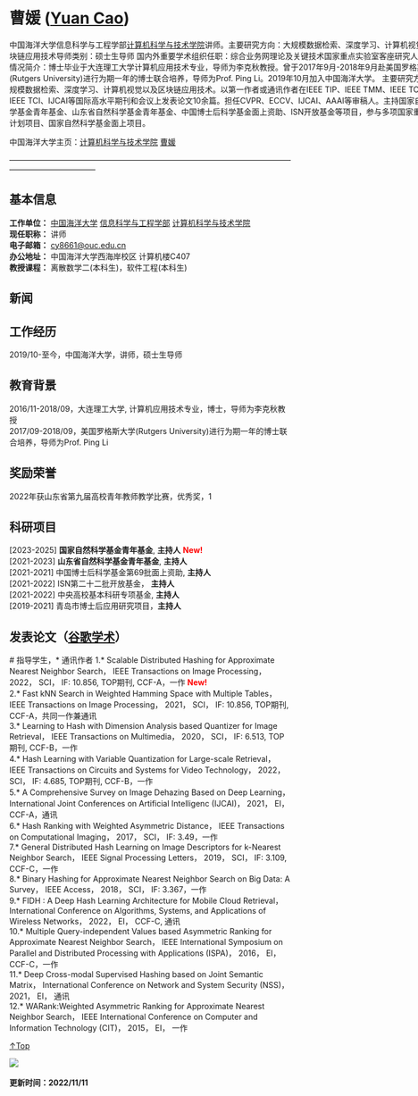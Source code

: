 <span id = "Top"> </span>
# 曹媛 (<a href="/index-en.html">Yuan Cao</a>)  

<p style="width:970px;">
    <img src="/caoyuan.jpg" align="right" width="180" hspace="5" vspace="5">
    中国海洋大学信息科学与工程学部<a href="http://it.ouc.edu.cn/">计算机科学与技术学院</a>讲师。主要研究方向：大规模数据检索、深度学习、计算机视觉、区块链应用技术导师类别：硕士生导师
国内外重要学术组织任职：综合业务网理论及关键技术国家重点实验室客座研究人员
其他情况简介：博士毕业于大连理工大学计算机应用技术专业，导师为李克秋教授。曾于2017年9月-2018年9月赴美国罗格斯大学(Rutgers University)进行为期一年的博士联合培养，导师为Prof. Ping Li。2019年10月加入中国海洋大学。 主要研究方向为大规模数据检索、深度学习、计算机视觉以及区块链应用技术。以第一作者或通讯作者在IEEE TIP、IEEE TMM、IEEE TCSVT、IEEE TCI、IJCAI等国际高水平期刊和会议上发表论文10余篇。担任CVPR、ECCV、IJCAI、AAAI等审稿人。主持国家自然科学基金青年基金、山东省自然科学基金青年基金、中国博士后科学基金面上资助、ISN开放基金等项目，参与多项国家重点研发计划项目、国家自然科学基金面上项目。
</p>
中国海洋大学主页：<a href="[http://it.ouc.edu.cn/main.htm](https://it.ouc.edu.cn/cs/main.htm)">计算机科学与技术学院</a>  <a href="https://it.ouc.edu.cn/cy2/main.htm">曹媛</a>

———————————————————————————————————————————————

## 基本信息
**工作单位：** <a href="http://www.ouc.edu.cn/">中国海洋大学</a> <a href="http://it.ouc.edu.cn/main.htm">信息科学与工程学部</a> <a href="https://it.ouc.edu.cn/cs/main.htm">计算机科学与技术学院</a>   
**现任职称：** 讲师   
**电子邮箱：** cy8661@ouc.edu.cn  
**办公地址：** 中国海洋大学西海岸校区 计算机楼C407  
**教授课程：** 离散数学二(本科生)，软件工程(本科生)

## 新闻
<!-- + <span style="color:red;">2022/10/19 课题组申报的项目“面向大规模、高维、流式大数据的高效异常检测方法研究”获得2022年度山东省人工智能自然科学二等奖！</span>
+ <span style="color:red;">2022/10/19 祝贺刘志骏同学的硕士论文“大规模属性网络的表征学习方法研究”被评选为2022年度山东省人工智能优秀硕士学位论文！</span>
+ <span style="color:red;">2022/09/04 祝贺代少杰为第一作者的论文“Dynamic Multi-View Graph Neural Networks for Citywide Traffic Inference”被CCF B类期刊TKDD接收！</span>
+ <span style="color:red;">2022/05/19 祝贺于澎洋为第一作者的论文“Multiplex Heterogeneous Graph Convolutional Network”被CCF A类会议KDD 2022接收！</span>
+ <span style="color:red;">2022/04/21 祝贺陈伟为第一作者的论文“Mutual Distillation Learning Network for Trajectory-User Linking”被CCF A类会议IJCAI 2022接收！</span>
+ <span style="color:red;">2022/03/24 祝贺郜中强和程传奇为共同一作的论文“Scalable Motif Counting for Large-scale Temporal Graphs”被CCF A类会议ICDE 2022接收！</span>
+ <span style="color:red;">2021/08/18 国家自然科学基金面上项目“面向大规模复杂时空数据的表征学习方法及其应用研究”（批准号：62176243，资助金额：58万）成功获批！</span> -->

## 工作经历
2019/10-至今，中国海洋大学，讲师，硕士生导师  


## 教育背景
2016/11-2018/09，大连理工大学, 计算机应用技术专业，博士，导师为李克秋教授  
2017/09-2018/09，美国罗格斯大学(Rutgers University)进行为期一年的博士联合培养，导师为Prof. Ping Li  


## 奖励荣誉
2022年获山东省第九届高校青年教师教学比赛，优秀奖，1   


## 科研项目
[2023-2025] **国家自然科学基金青年基金**, **主持人** <span style="color:red;">**New!**</span>    
[2021-2023] **山东省自然科学基金青年基金**, **主持人**       
[2021-2021] 中国博士后科学基金第69批面上资助, **主持人**  
[2021-2022] ISN第二十二批开放基金， **主持人**  
[2021-2022] 中央高校基本科研专项基金, **主持人**  
[2019-2021] 青岛市博士后应用研究项目，**主持人** 


## 发表论文（<a href="#">谷歌学术</a>） 
\# 指导学生，\* 通讯作者
1.* Scalable Distributed Hashing for Approximate Nearest Neighbor Search， IEEE Transactions on Image Processing， 2022， SCI， IF: 10.856, TOP期刊, CCF-A，一作  <span style="color:red;">**New!**</span>   
2.* Fast kNN Search in Weighted Hamming Space with Multiple Tables， IEEE Transactions on Image Processing， 2021， SCI， IF: 10.856, TOP期刊, CCF-A，共同一作兼通讯   
3.* Learning to Hash with Dimension Analysis based Quantizer for Image Retrieval， IEEE Transactions on Multimedia， 2020， SCI， IF: 6.513, TOP期刊, CCF-B，一作   
4.* Hash Learning with Variable Quantization for Large-scale Retrieval， IEEE Transactions on Circuits and Systems for Video Technology， 2022， SCI， IF: 4.685, TOP期刊, CCF-B，一作   
5.* A Comprehensive Survey on Image Dehazing Based on Deep Learning， International Joint Conferences on Artificial Intelligenc (IJCAI)， 2021， EI， CCF-A，通讯   
6.* Hash Ranking with Weighted Asymmetric Distance， IEEE Transactions on Computational Imaging， 2017， SCI， IF: 3.49，一作   
7.* General Distributed Hash Learning on Image Descriptors for k-Nearest Neighbor Search， IEEE Signal Processing Letters， 2019， SCI， IF: 3.109, CCF-C，一作   
8.* Binary Hashing for Approximate Nearest Neighbor Search on Big Data: A Survey， IEEE Access， 2018， SCI， IF: 3.367，一作     
9.* FIDH : A Deep Hash Learning Architecture for Mobile Cloud Retrieval， International Conference on Algorithms, Systems, and Applications of Wireless Networks， 2022， EI， CCF-C, 通讯         
10.* Multiple Query-independent Values based Asymmetric Ranking for Approximate Nearest Neighbor Search， IEEE International Symposium on Parallel and Distributed Processing with Applications (ISPA)， 2016， EI， CCF-C，一作   
11.* Deep Cross-modal Supervised Hashing based on Joint Semantic Matrix， International Conference on Network and System Security (NSS)， 2021， EI， 通讯     
12.* WARank:Weighted Asymmetric Ranking for Approximate Nearest Neighbor Search， IEEE International Conference on Computer and Information Technology (CIT)， 2015， EI， 一作    

[↑Top](#Top)

<a href="https://clustrmaps.com/site/1bf9f"  title="Visit tracker"><img src="//www.clustrmaps.com/map_v2.png?d=YgAX7EI4VQTaUhsp2h3xKcH7hPOD2pUDVXgafAsrXTE&cl=ffffff" /></a>

**更新时间：2022/11/11**
